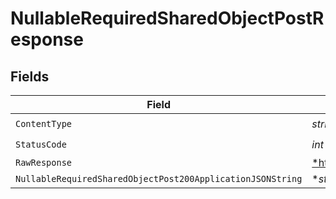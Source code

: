 # NullableRequiredSharedObjectPostResponse


## Fields

| Field                                                      | Type                                                       | Required                                                   | Description                                                |
| ---------------------------------------------------------- | ---------------------------------------------------------- | ---------------------------------------------------------- | ---------------------------------------------------------- |
| `ContentType`                                              | *string*                                                   | :heavy_check_mark:                                         | N/A                                                        |
| `StatusCode`                                               | *int*                                                      | :heavy_check_mark:                                         | N/A                                                        |
| `RawResponse`                                              | [*http.Response](https://pkg.go.dev/net/http#Response)     | :heavy_minus_sign:                                         | N/A                                                        |
| `NullableRequiredSharedObjectPost200ApplicationJSONString` | **string*                                                  | :heavy_minus_sign:                                         | OK                                                         |